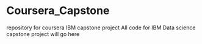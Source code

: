 # Coursera_Capstone
repository for coursera IBM capstone project
All code for IBM Data science capstone project will go here
